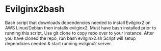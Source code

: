 # Evilginx2bash



Bash script that downloads dependencies needed to install Evilginx2 on AWS Linux/Debian then installs evilginx2.
Must have bash installed prior to running this script. 
Use git clone to copy repo over to your instance.
After you have cloned the repo, run bash evilginx2.sh 
Script will setup dependicies needed & start running evilginx2 server.


